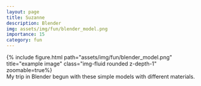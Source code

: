 ```yaml
---
layout: page
title: Suzanne
description: Blender
img: assets/img/fun/blender_model.png
importance: 15
category: fun
---
```


<div class="row">
    <div class="col-sm mt-3 mt-md-0">
        {% include figure.html path="assets/img/fun/blender_model.png" title="example image" class="img-fluid rounded z-depth-1" zoomable=true%}
    </div>       
</div>
<div class="caption">
    My trip in Blender begun with these simple models with different materials.
</div>
